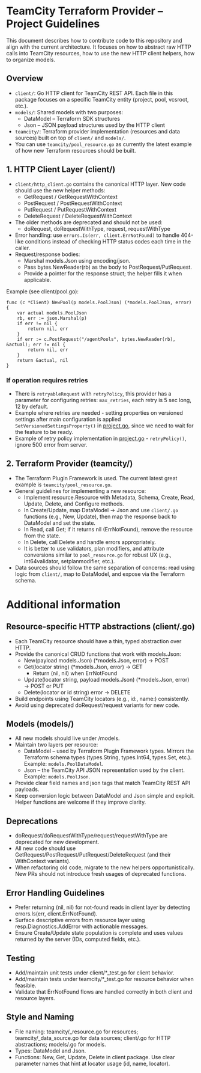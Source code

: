 # TeamCity Terraform Provider – Project Guidelines

This document describes how to contribute code to this repository and align with the current architecture. It focuses on how to abstract raw HTTP calls into TeamCity resources, how to use the new HTTP client helpers, how to organize models.

## Overview
- `client/`: Go HTTP client for TeamCity REST API. Each file in this package focuses on a specific TeamCity entity (project, pool, vcsroot, etc.).
- `models/`: Shared models with two purposes:
  - DataModel – Terraform SDK structures
  - Json – JSON payload structures used by the HTTP client
- `teamcity/`: Terraform provider implementation (resources and data sources) built on top of `client/` and `models/`.
- You can use `teamcity/pool_resource.go` as currently the latest example of how new Terraform resources should be built.

## 1. HTTP Client Layer (client/)
- `client/http_client.go` contains the canonical HTTP layer. New code should use the new helper methods:
  - GetRequest / GetRequestWithContext
  - PostRequest / PostRequestWithContext
  - PutRequest / PutRequestWithContext
  - DeleteRequest / DeleteRequestWithContext
- The older methods are deprecated and should not be used:
  - doRequest, doRequestWithType, request, requestWithType
- Error handling: use `errors.Is(err, client.ErrNotFound)` to handle 404-like conditions instead of checking HTTP status codes each time in the caller.
- Request/response bodies:
  - Marshal models.Json using encoding/json.
  - Pass bytes.NewReader(rb) as the body to PostRequest/PutRequest.
  - Provide a pointer for the response struct; the helper fills it when applicable.

Example (see client/pool.go):

```
func (c *Client) NewPool(p models.PoolJson) (*models.PoolJson, error) {
    var actual models.PoolJson
    rb, err := json.Marshal(p)
    if err != nil {
        return nil, err
    }
    if err := c.PostRequest("/agentPools", bytes.NewReader(rb), &actual); err != nil {
        return nil, err
    }
    return &actual, nil
}
```

### If operation requires retries
- There is `retryableRequest` with `retryPolicy`, this provider has a parameter for configuring retries: `max_retries`, each retry is 5 sec long, 12 by default.
- Example where retries are needed - setting properties on versioned settings after main configuration is applied `SetVersionedSettingsProperty()` in [project.go](../client/project.go), since
  we need to wait for the feature to be ready. 
- Example of retry policy implementation in [project.go](../client/project.go) - `retryPolicy()`, ignore 500 error from server.

## 2. Terraform Provider (teamcity/)
- The Terraform Plugin Framework is used. The current latest great example is `teamcity/pool_resource.go`.
- General guidelines for implementing a new resource:
    - Implement resource.Resource with Metadata, Schema, Create, Read, Update, Delete, and Configure methods.
    - In Create/Update, map DataModel → Json and use `client/.go` functions (e.g., New, Update), then map the response back to DataModel and set the state.
    - In Read, call Get; if it returns nil (ErrNotFound), remove the resource from the state.
    - In Delete, call Delete and handle errors appropriately.
    - It is better to use validators, plan modifiers, and attribute conversions similar to `pool_resource.go` for robust UX (e.g., int64validator, setplanmodifier, etc.).
- Data sources should follow the same separation of concerns: read using logic from `client/`, map to DataModel, and expose via the Terraform schema.

# Additional information

## Resource-specific HTTP abstractions (client/.go)
- Each TeamCity resource should have a thin, typed abstraction over HTTP.
- Provide the canonical CRUD functions that work with models.Json:
  - New(payload models.Json) (*models.Json, error) → POST
  - Get(locator string) (*models.Json, error) → GET
    - Return (nil, nil) when ErrNotFound
  - Update(locator string, payload models.Json) (*models.Json, error) → POST or PUT
  - Delete(locator or id string) error → DELETE
- Build endpoints using TeamCity locators (e.g., id:<id>, name:<name>) consistently.
- Avoid using deprecated doRequest/request variants for new code.

## Models (models/)
- All new models should live under /models.
- Maintain two layers per resource:
  - DataModel – used by Terraform Plugin Framework types. Mirrors the Terraform schema types (types.String, types.Int64, types.Set, etc.). Example: `models.PoolDataModel`.
  - Json – the TeamCity API JSON representation used by the client. Example: `models.PoolJson`.
- Provide clear field names and json tags that match TeamCity REST API payloads.
- Keep conversion logic between DataModel and Json simple and explicit. Helper functions are welcome if they improve clarity.


## Deprecations
- doRequest/doRequestWithType/request/requestWithType are deprecated for new development.
- All new code should use GetRequest/PostRequest/PutRequest/DeleteRequest (and their WithContext variants).
- When refactoring old code, migrate to the new helpers opportunistically. New PRs should not introduce fresh usages of deprecated functions.

## Error Handling Guidelines
- Prefer returning (nil, nil) for not-found reads in client layer by detecting errors.Is(err, client.ErrNotFound).
- Surface descriptive errors from resource layer using resp.Diagnostics.AddError with actionable messages.
- Ensure Create/Update state population is complete and uses values returned by the server (IDs, computed fields, etc.).

## Testing
- Add/maintain unit tests under client/*_test.go for client behavior.
- Add/maintain tests under teamcity/*_test.go for resource behavior when feasible.
- Validate that ErrNotFound flows are handled correctly in both client and resource layers.

## Style and Naming
- File naming: teamcity/_resource.go for resources; teamcity/_data_source.go for data sources; client/.go for HTTP abstractions; models/.go for models.
- Types: DataModel and Json.
- Functions: New, Get, Update, Delete in client package. Use clear parameter names that hint at locator usage (id, name, locator).
